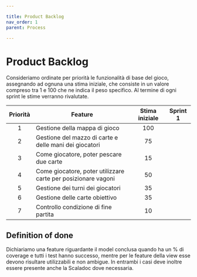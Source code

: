 ```yaml
---

title: Product Backlog
nav_order: 1
parent: Process

---
```


# Product Backlog
Consideriamo ordinate per priorità le funzionalità di base del gioco, assegnando ad ognuna una stima iniziale, che
consiste in un valore compreso tra 1 e 100 che ne indica il peso specifico. Al termine di ogni sprint le stime verranno
rivalutate.

| Priorità | Feature                                                       | Stima iniziale | Sprint 1 |
|:--------:|---------------------------------------------------------------|:--------------:|:--------:|
|    1     | Gestione della mappa di gioco                                 |      100       |          |
|    2     | Gestione del mazzo di carte e delle mani dei giocatori        |       75       |          |
|    3     | Come giocatore, poter pescare due carte                       |       15       |          |
|    4     | Come giocatore, poter utilizzare carte per posizionare vagoni |       50       |          |
|    5     | Gestione dei turni dei giocatori                              |       35       |          |
|    6     | Gestione delle carte obiettivo                                |       35       |          |
|    7     | Controllo condizione di fine partita                          |       10       |          |

[Decidere se spostare Definition of done nel processo di sviluppo e specificare la % di coverage]: #

## Definition of done
Dichiariamo una feature riguardante il model conclusa quando ha un % di coverage e tutti i test hanno successo, mentre
per le feature della view esse devono risultare utilizzabili e non ambigue. In entrambi i casi deve inoltre essere
presente anche la Scaladoc dove necessaria.

